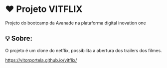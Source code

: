 # ❤ Projeto VITFLIX

Projeto do bootcamp da Avanade na plataforma digital inovation one

## 💡 Sobre:

O projeto é um clone do netflix, possibilita a abertura dos trailers dos filmes.

https://vitorportela.github.io/vitflix/
